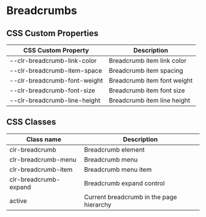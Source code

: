 # Breadcrumbs

## CSS Custom Properties

| CSS Custom Property          | Description                 |
| ---------------------------- | --------------------------- |
| --clr-breadcrumb-link-color  | Breadcrumb item link color  |
| --clr-breadcrumb-item-space  | Breadcrumb item spacing     |
| --clr-breadcrumb-font-weight | Breadcrumb item font weight |
| --clr-breadcrumb-font-size   | Breadcrumb item font size   |
| --clr-breadcrumb-line-height | Breadcrumb item line height |

## CSS Classes

| Class name            | Description                              |
| --------------------- | ---------------------------------------- |
| clr-breadcrumb        | Breadcrumb element                       |
| clr-breadcrumb-menu   | Breadcrumb menu                          |
| clr-breadcrumb-item   | Breadcrumb menu item                     |
| clr-breadcrumb-expand | Breadcrumb expand control                |
| active                | Current breadcrumb in the page hierarchy |
